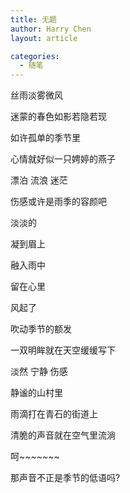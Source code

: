 ```yaml
---
title: 无题
author: Harry Chen
layout: article

categories:
  - 随笔
---
```


丝雨淡雾微风

迷蒙的春色如影若隐若现

如许孤单的季节里

心情就好似一只娉婷的燕子

漂泊 流浪 迷茫

伤感或许是雨季的容颜吧

淡淡的

凝到眉上

融入雨中

留在心里

风起了

吹动季节的额发

一双明眸就在天空缓缓写下

淡然 宁静 伤感

静谧的山村里

雨滴打在青石的街道上

清脆的声音就在空气里流淌

呵~~~~~~~

那声音不正是季节的低语吗?
